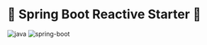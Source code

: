 🍃 Spring Boot Reactive Starter 🚀
===

![java](https://img.shields.io/badge/Java-v11-orange?style=flat-square)
![spring-boot](https://img.shields.io/badge/Spring%20Boot-v2.7.1-green?style=flat-square)
